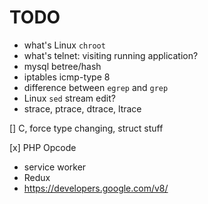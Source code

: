 TODO
===

- what's Linux `chroot`
- what's telnet: visiting running application?
- mysql betree/hash
- iptables icmp-type 8
- difference between `egrep` and `grep`
- Linux `sed` stream edit?
- strace, ptrace, dtrace, ltrace


[] C, force type changing, struct stuff

[x] PHP Opcode

- service worker
- Redux
- https://developers.google.com/v8/